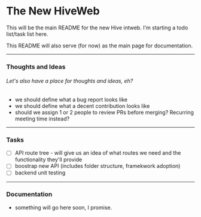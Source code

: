# The New HiveWeb

This will be the main README for the new Hive intweb. I'm starting a todo list/task list here. 

This README will also serve (for now) as the main page for documentation. 

---

### Thoughts and Ideas

###### Let's also have a place for thoughts and ideas, eh? 



* we should define what a bug report looks like
* we should define what a decent contribution looks like
* should we assign 1 or 2 people to review PRs before merging? Recurring meeting time instead?

---

### Tasks

- [ ] API route tree - will give us an idea of what routes we need and the functionality they'll provide
- [ ] boostrap new API (includes folder structure, framekwork adoption)
- [ ] backend unit testing

---

### Documentation

* something will go here soon, I promise. 
